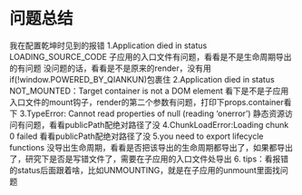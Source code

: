 # 问题总结
我在配置乾坤时见到的报错
1.Application died in status LOADING_SOURCE_CODE
子应用的入口文件有问题，看看是不是生命周期导出的有问题
没问题的话，看看是不是原来的render，没有用if(!window.POWERED_BY_QIANKUN)包裹住
2.Application died in status NOT_MOUNTED：Target container is not a DOM element
看下是不是子应用入口文件的mount钩子，render的第二个参数有问题，打印下props.container看下
3.TypeError: Cannot read properties of null (reading ‘onerror’)
静态资源访问有问题，看看publicPath配绝对路径了没
4.ChunkLoadError:Loading chunk 0 failed
看看publicPath配绝对路径了没
5.you need to export lifecycle functions
没导出生命周期，看看是否把该导出的生命周期都导出了，如果都导出了，研究下是否是写错文件了，需要在子应用的入口文件处导出
6. tips：看报错的status后面跟着啥，比如UNMOUNTING，就是在子应用的unmount里面找问题